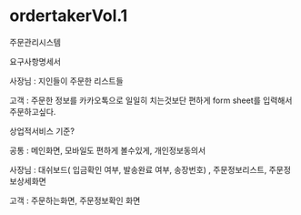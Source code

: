 # ordertakerVol.1
주문관리시스템

요구사항명세서

사장님 : 지인들이 주문한 리스트들

고객 : 주문한 정보를 카카오톡으로 일일히 치는것보단 편하게 form sheet를 입력해서 주문하고싶다.


상업적서비스 기준?

공통 : 메인화면, 모바일도 편하게 볼수있게, 개인정보동의서

사장님 : 대쉬보드( 입금확인 여부, 발송완료 여부, 송장번호) , 주문정보리스트, 주문정보상세화면 

고객 :  주문하는화면, 주문정보확인 화면